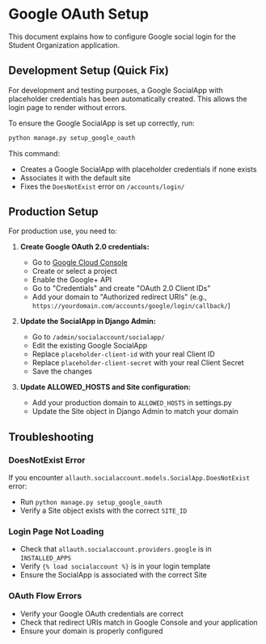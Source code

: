 # Google OAuth Setup

This document explains how to configure Google social login for the Student Organization application.

## Development Setup (Quick Fix)

For development and testing purposes, a Google SocialApp with placeholder credentials has been automatically created. This allows the login page to render without errors.

To ensure the Google SocialApp is set up correctly, run:

```bash
python manage.py setup_google_oauth
```

This command:
- Creates a Google SocialApp with placeholder credentials if none exists
- Associates it with the default site
- Fixes the `DoesNotExist` error on `/accounts/login/`

## Production Setup

For production use, you need to:

1. **Create Google OAuth 2.0 credentials:**
   - Go to [Google Cloud Console](https://console.cloud.google.com/)
   - Create or select a project
   - Enable the Google+ API
   - Go to "Credentials" and create "OAuth 2.0 Client IDs"
   - Add your domain to "Authorized redirect URIs" (e.g., `https://yourdomain.com/accounts/google/login/callback/`)

2. **Update the SocialApp in Django Admin:**
   - Go to `/admin/socialaccount/socialapp/`
   - Edit the existing Google SocialApp
   - Replace `placeholder-client-id` with your real Client ID
   - Replace `placeholder-client-secret` with your real Client Secret
   - Save the changes

3. **Update ALLOWED_HOSTS and Site configuration:**
   - Add your production domain to `ALLOWED_HOSTS` in settings.py
   - Update the Site object in Django Admin to match your domain

## Troubleshooting

### DoesNotExist Error
If you encounter `allauth.socialaccount.models.SocialApp.DoesNotExist` error:
- Run `python manage.py setup_google_oauth`
- Verify a Site object exists with the correct `SITE_ID`

### Login Page Not Loading
- Check that `allauth.socialaccount.providers.google` is in `INSTALLED_APPS`
- Verify `{% load socialaccount %}` is in your login template
- Ensure the SocialApp is associated with the correct Site

### OAuth Flow Errors
- Verify your Google OAuth credentials are correct
- Check that redirect URIs match in Google Console and your application
- Ensure your domain is properly configured